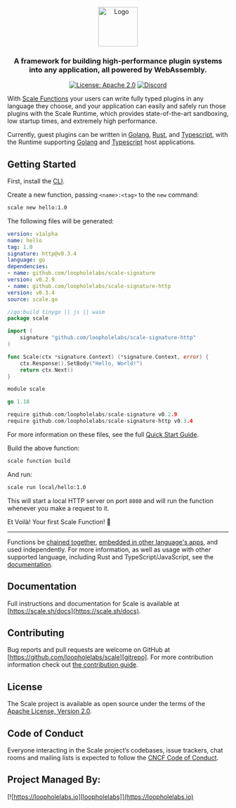 <br/>
<div align="center">
  <a href="https://scale.sh">
    <img src="docs/logo/dark.svg" alt="Logo" height="90">
  </a>
  <h3 align="center">
    A framework for building high-performance plugin systems into any application, all powered by WebAssembly.
  </h3>

[![License: Apache 2.0](https://img.shields.io/badge/License-Apache%202.0-brightgreen.svg)](https://www.apache.org/licenses/LICENSE-2.0)
[![Discord](https://dcbadge.vercel.app/api/server/JYmFhtdPeu?style=flat)](https://loopholelabs.io/discord)
</div>

With [Scale Functions](https://scale.sh) your users can write fully typed plugins in any language they choose, and your application can easily and safely
run those plugins with the Scale Runtime, which provides state-of-the-art sandboxing, low startup times, and extremely high performance.

Currently, guest plugins can be written in [Golang](https://golang.org), [Rust](https://www.rust-lang.org/), and [Typescript](https://www.typescriptlang.org/), with the Runtime supporting [Golang](https://golang.org) and [Typescript](https://www.typescriptlang.org/) host applications.

## Getting Started

First, install the [CLI](https://scale.sh/docs/getting-started/quick-start#install-the-scale-cli).

Create a new function, passing `<name>:<tag>` to the `new` command:

```bash
scale new hello:1.0
```

The following files will be generated:

```yaml
version: v1alpha
name: hello
tag: 1.0
signature: http@v0.3.4
language: go
dependencies:
- name: github.com/loopholelabs/scale-signature
version: v0.2.9
- name: github.com/loopholelabs/scale-signature-http
version: v0.3.4
source: scale.go
```

```Go
//go:build tinygo || js || wasm
package scale

import (
    signature "github.com/loopholelabs/scale-signature-http"
)

func Scale(ctx *signature.Context) (*signature.Context, error) {
    ctx.Response().SetBody("Hello, World!")
    return ctx.Next()
}
```

```Go
module scale

go 1.18

require github.com/loopholelabs/scale-signature v0.2.9
require github.com/loopholelabs/scale-signature-http v0.3.4
```

For more information on these files, see the full [Quick Start Guide](https://scale.sh/docs/getting-started/quick-start#create-a-new-function).

Build the above function:

```bash
scale function build
```
And run:

```bash
scale run local/hello:1.0
```

This will start a local HTTP server on port `8080` and will run the function whenever you make a request to it.

Et Voilà! Your first Scale Function! 🎉

----

Functions be [chained together](https://scale.sh/docs/languages/golang/overview#guest-support), [embedded in other language's apps](https://scale.sh/docs/languages/javascript-typescript/overview#embedding-scale-functions), and used independently. For more information, as well as usage with other supported
language, including Rust and TypeScript/JavaScript, see the [documentation](https://scale.sh/docs).

## Documentation

Full instructions and documentation for Scale is available at [https://scale.sh/docs](https://scale.sh/docs).

## Contributing

Bug reports and pull requests are welcome on GitHub at [https://github.com/loopholelabs/scale][gitrepo]. For more
contribution information check
out [the contribution guide](https://github.com/loopholelabs/scale/blob/master/CONTRIBUTING.md).

## License

The Scale project is available as open source under the terms of
the [Apache License, Version 2.0](http://www.apache.org/licenses/LICENSE-2.0).

## Code of Conduct

Everyone interacting in the Scale project’s codebases, issue trackers, chat rooms and mailing lists is expected to follow the [CNCF Code of Conduct](https://github.com/cncf/foundation/blob/master/code-of-conduct.md).

## Project Managed By:

[![https://loopholelabs.io][loopholelabs]](https://loopholelabs.io)

[gitrepo]: https://github.com/loopholelabs/scale
[loopholelabs]: https://cdn.loopholelabs.io/loopholelabs/LoopholeLabsLogo.svg
[loophomepage]: https://loopholelabs.io


